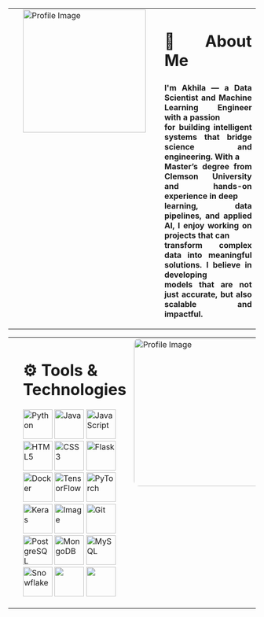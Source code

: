 <table style="width:100%; border-collapse: collapse;">
  <tr>
    <td style="vertical-align: top;height:320px; padding-left: 30px;">
      <img src="https://github.com/user-attachments/assets/6cb4a332-a348-4b53-8a21-5d74edeb9c26" 
           alt="Profile Image" 
           style="width:250px; height:250px; object-fit:cover;" />
    </td>
    <td <p style="text-align: justify;height:320px; padding-left: 30px; vertical-align: top;">
      <h1>👋 About Me</h1>
      <h3></h3><strong> 
      <p> I'm Akhila — a Data Scientist and Machine Learning Engineer with a passion<br> for building intelligent systems that bridge science and engineering. With a <br>Master’s degree from Clemson University and hands-on experience in deep <br>learning, data pipelines, and applied AI, I enjoy working on projects that can <br> transform complex data into meaningful solutions.  I believe in developing <br> models that are not just accurate, but also scalable and impactful.
      </p>
        </strong></h3>
    </td>
  </tr>
</table>
<table style="width:100%; border-collapse:collapse;">
  <tr>
    <td style="vertical-align: top;height:320px; padding-left: 30px;">
      <h1>⚙️ Tools & Technologies</h1>
<p>
  <img src="https://cdn.jsdelivr.net/gh/devicons/devicon/icons/python/python-original.svg" width="60" height="60" alt="Python"/>
  <img src="https://cdn.jsdelivr.net/gh/devicons/devicon/icons/java/java-original.svg" width="60" height="60" alt="Java"/>
  <img src="https://cdn.jsdelivr.net/gh/devicons/devicon/icons/javascript/javascript-original.svg" width="60" height="60" alt="JavaScript"/>
  <img src="https://cdn.jsdelivr.net/gh/devicons/devicon/icons/html5/html5-original.svg" width="60" height="60" alt="HTML5"/>
  <img src="https://cdn.jsdelivr.net/gh/devicons/devicon/icons/css3/css3-original.svg" width="60" height="60" alt="CSS3"/>
  <img src="https://cdn.jsdelivr.net/gh/devicons/devicon/icons/flask/flask-original.svg" width="60" height="60" alt="Flask"/>
  <br>
  <img src="https://cdn.jsdelivr.net/gh/devicons/devicon/icons/docker/docker-original.svg" width="60" height="60" alt="Docker"/>
  <img src="https://cdn.jsdelivr.net/gh/devicons/devicon/icons/tensorflow/tensorflow-original.svg" width="60" height="60" alt="TensorFlow"/>
  <img src="https://cdn.jsdelivr.net/gh/devicons/devicon/icons/pytorch/pytorch-original.svg" width="60" height="60" alt="PyTorch"/>
  <img src="https://upload.wikimedia.org/wikipedia/commons/a/ae/Keras_logo.svg" width="60" height="60" alt="Keras"/>
  <img src="https://github.com/user-attachments/assets/cdb7f93b-0a89-4c2d-90eb-b43ae7c8a4e7" alt="Image" width="60" height="60" />
  <img src="https://cdn.jsdelivr.net/gh/devicons/devicon/icons/git/git-original.svg" width="60" height="60" alt="Git"/>
  
  <br>
  <img src="https://cdn.jsdelivr.net/gh/devicons/devicon/icons/postgresql/postgresql-original.svg" width="60" height="60" alt="PostgreSQL"/>
  <img src="https://cdn.jsdelivr.net/gh/devicons/devicon/icons/mongodb/mongodb-original.svg" width="60" height="60" alt="MongoDB"/>
  <img src="https://cdn.jsdelivr.net/gh/devicons/devicon/icons/mysql/mysql-original.svg" width="60" height="60" alt="MySQL"/>
 <img src="https://github.com/user-attachments/assets/d3811d80-f197-4c2c-978b-cac121934d05" width="60" height="60" alt="Snowflake"/>
 <img src="https://github.com/user-attachments/assets/b41c093f-dd12-4de8-b818-7893b2ad4025" width="60" height="60"  />
<img src="https://github.com/user-attachments/assets/8582f9c7-0a22-4bfd-8d4d-141993918c78" width="60" height="60"  />


</p>
    </td>
    <td style="width:250px; height:320px; vertical-align: top;">
      <img src="https://github.com/user-attachments/assets/24402a5d-12ac-4906-a6c3-2277c7c8ccb4" 
           alt="Profile Image" 
           style="width: 300px; height: 300px; object-fit: cover; border-radius: 10px;" />
    </td>
  </tr>
</table>


